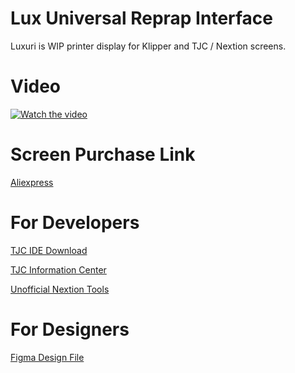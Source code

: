 
# Lux Universal Reprap Interface
Luxuri is WIP printer display for Klipper and TJC / Nextion screens.

# Video
[![Watch the video](https://img.youtube.com/vi/txyAyR8ZIuo/0.jpg)](https://youtu.be/txyAyR8ZIuo)

# Screen Purchase Link
[Aliexpress](https://www.aliexpress.us/item/3256804492446621.html)

# For Developers
[TJC IDE Download](http://wiki.tjc1688.com/download/usart_hmi.html)

[TJC Information Center](http://wiki.tjc1688.com/)

[Unofficial Nextion Tools](https://github.com/UNUF/nxt-doc)

# For Designers
[Figma Design File](https://www.figma.com/file/EyI1PK9B1Jf0NWM5m0xf2W/)
